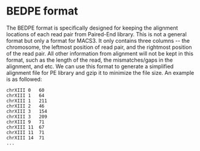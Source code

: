 # BEDPE format

The BEDPE format is specifically designed for keeping the alignment
locations of each read pair from Paired-End library. This is not a
general format but only a format for MACS3. It only contains three
columns -- the chromosome, the leftmost position of read pair, and the
rightmost position of the read pair. All other information from
alignment will not be kept in this format, such as the length of the
read, the mismatches/gaps in the alignment, and etc. We can use this
format to generate a simplified alignment file for PE library and gzip
it to minimize the file size. An example is as followed:

```
chrXIII	0	60
chrXIII	1	64
chrXIII	1	211
chrXIII	2	46
chrXIII	3	154
chrXIII	3	209
chrXIII	9	71
chrXIII	11	67
chrXIII	11	71
chrXIII	14	71
...
```


